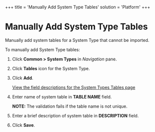 +++
title = 'Manually Add System Type Tables'
solution = 'Platform'
+++

# Manually Add System Type Tables

Manually add system tables for a System Type that cannot be imported.

To manually add System Type tables:

1.  Click **Common \> System Types** in *Navigation* pane.

2.  Click **Tables** icon for the System Type.

3.  Click **Add**.
    
    [View the field descriptions for the System Types Tables
    page](../Page_Desc/System_Types_Tables_H)

4.  Enter name of system table in **TABLE NAME** field.
    
    <span style="font-weight: bold;">NOTE:</span> The validation fails
    if the table name is not unique.

5.  Enter a brief description of system table in **DESCRIPTION** field.

6.  Click **Save**.
